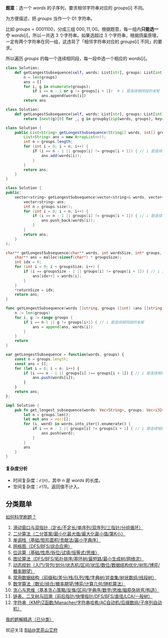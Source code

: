**题意**：选一个 $\textit{words}$ 的子序列，要求相邻字符串对应的 $\textit{groups}[i]$ 不同。

为方便描述，把 $\textit{groups}$ 当作一个 $01$ 字符串。

比如 $\textit{groups}=0001100$，分成三组 $000,11,00$。根据题意，每一组内**只能选一个** $\textit{words}[i]$，所以一共选 $3$ 个字符串。如果选超过 $3$ 个字符串，根据鸽巢原理，一定有两个字符串在同一组，这违背了「相邻字符串对应的 $\textit{groups}[i]$ 不同」的要求。

所以遍历 $\textit{groups}$ 的每一个连续相同段，每一段中选一个相应的 $\textit{words}[i]$。

```py [sol-Python3]
class Solution:
    def getLongestSubsequence(self, words: List[str], groups: List[int]) -> List[str]:
        n = len(groups)
        ans = []
        for i, g in enumerate(groups):
            if i == n - 1 or g != groups[i + 1]:  # i 是连续相同段的末尾
                ans.append(words[i])
        return ans
```

```py [sol-Python3 groupby]
class Solution:
    def getLongestSubsequence(self, words: List[str], groups: List[int]) -> List[str]:
        return [next(g)[0] for _, g in groupby(zip(words, groups), key=lambda z: z[1])]
```

```java [sol-Java]
class Solution {
    public List<String> getLongestSubsequence(String[] words, int[] groups) {
        List<String> ans = new ArrayList<>();
        int n = groups.length;
        for (int i = 0; i < n; i++) {
            if (i == n - 1 || groups[i] != groups[i + 1]) { // i 是连续相同段的末尾
                ans.add(words[i]);
            }
        }
        return ans;
    }
}
```

```cpp [sol-C++]
class Solution {
public:
    vector<string> getLongestSubsequence(vector<string>& words, vector<int>& groups) {
        vector<string> ans;
        int n = groups.size();
        for (int i = 0; i < n; i++) {
            if (i == n - 1 || groups[i] != groups[i + 1]) { // i 是连续相同段的末尾
                ans.push_back(words[i]);
            }
        }
        return ans;
    }
};
```

```c [sol-C]
char** getLongestSubsequence(char** words, int wordsSize, int* groups, int groupsSize, int* returnSize) {
    char** ans = malloc(sizeof(char*) * groupsSize);
    int idx = 0;
    for (int i = 0; i < groupsSize; i++) {
        if (i == groupsSize - 1 || groups[i] != groups[i + 1]) { // i 是连续相同段的末尾
            ans[idx++] = words[i];
        }
    }
    *returnSize = idx;
    return ans;
}
```

```go [sol-Go]
func getLongestSubsequence(words []string, groups []int) (ans []string) {
	n := len(groups)
	for i, g := range groups {
		if i == n-1 || g != groups[i+1] { // i 是连续相同段的末尾
			ans = append(ans, words[i])
		}
	}
	return
}
```

```js [sol-JavaScript]
var getLongestSubsequence = function(words, groups) {
    const n = groups.length;
    const ans = [];
    for (let i = 0; i < n; i++) {
        if (i === n - 1 || groups[i] !== groups[i + 1]) { // i 是连续相同段的末尾
            ans.push(words[i]);
        }
    }
    return ans;
};
```

```rust [sol-Rust]
impl Solution {
    pub fn get_longest_subsequence(words: Vec<String>, groups: Vec<i32>) -> Vec<String> {
        let n = groups.len();
        let mut ans = vec![];
        for (i, word) in words.into_iter().enumerate() {
            if i == n - 1 || groups[i] != groups[i + 1] { // i 是连续相同段的末尾
                ans.push(word);
            }
        }
        ans
    }
}
```

#### 复杂度分析

- 时间复杂度：$\mathcal{O}(n)$，其中 $n$ 是 $\textit{words}$ 的长度。
- 空间复杂度：$\mathcal{O}(1)$。返回值不计入。

## 分类题单

[如何科学刷题？](https://leetcode.cn/circle/discuss/RvFUtj/)

1. [滑动窗口与双指针（定长/不定长/单序列/双序列/三指针/分组循环）](https://leetcode.cn/circle/discuss/0viNMK/)
2. [二分算法（二分答案/最小化最大值/最大化最小值/第K小）](https://leetcode.cn/circle/discuss/SqopEo/)
3. [单调栈（基础/矩形面积/贡献法/最小字典序）](https://leetcode.cn/circle/discuss/9oZFK9/)
4. [网格图（DFS/BFS/综合应用）](https://leetcode.cn/circle/discuss/YiXPXW/)
5. [位运算（基础/性质/拆位/试填/恒等式/思维）](https://leetcode.cn/circle/discuss/dHn9Vk/)
6. [图论算法（DFS/BFS/拓扑排序/基环树/最短路/最小生成树/网络流）](https://leetcode.cn/circle/discuss/01LUak/)
7. [动态规划（入门/背包/划分/状态机/区间/状压/数位/数据结构优化/树形/博弈/概率期望）](https://leetcode.cn/circle/discuss/tXLS3i/)
8. [常用数据结构（前缀和/差分/栈/队列/堆/字典树/并查集/树状数组/线段树）](https://leetcode.cn/circle/discuss/mOr1u6/)
9. [数学算法（数论/组合/概率期望/博弈/计算几何/随机算法）](https://leetcode.cn/circle/discuss/IYT3ss/)
10. [贪心与思维（基本贪心策略/反悔/区间/字典序/数学/思维/脑筋急转弯/构造）](https://leetcode.cn/circle/discuss/g6KTKL/)
11. [链表、二叉树与回溯（前后指针/快慢指针/DFS/BFS/直径/LCA/一般树）](https://leetcode.cn/circle/discuss/K0n2gO/)
12. [字符串（KMP/Z函数/Manacher/字符串哈希/AC自动机/后缀数组/子序列自动机）](https://leetcode.cn/circle/discuss/SJFwQI/)

[我的题解精选（已分类）](https://github.com/EndlessCheng/codeforces-go/blob/master/leetcode/SOLUTIONS.md)

欢迎关注 [B站@灵茶山艾府](https://space.bilibili.com/206214)
